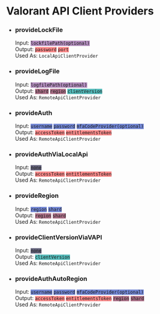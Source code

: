 # Valorant API Client Providers

- ### provideLockFile

  Input: <code style="background-color: #B08BBB">lockfilePath(optional)</code> \
  Output: <code style="background-color: #FD8A8A">password</code> <code style="background-color: #FD8A8A">port</code> \
  Used As: `LocalApiClientProvider`

- ### provideLogFile

  Input: <code style="background-color: #B08BBB">logfilePath(optional)</code> \
  Output: <code style="background-color: #AC7088">shard</code> <code style="background-color: #AC7088">region</code> <code style="background-color: #54BAB9">clientVersion</code> \
  Used As: `RemoteApiClientProvider`

- ### provideAuth

  Input: <code style="background-color: #7286D3">username</code> <code style="background-color: #7286D3">password</code> <code style="background-color: #7286D3">mfaCodeProvider(optional)</code>\
  Output: <code style="background-color: #FD8A8A">accessToken</code> <code style="background-color: #FD8A8A">entitlementsToken</code> \
  Used As: `RemoteApiClientProvider`

- ### provideAuthViaLocalApi

  Input: <code style="background-color: #65647C">none</code> \
  Output: <code style="background-color: #FD8A8A">accessToken</code> <code style="background-color: #FD8A8A">entitlementsToken</code> \
  Used As: `RemoteApiClientProvider`

- ### provideRegion

  Input: <code style="background-color: #7286D3">region</code> <code style="background-color: #7286D3">shard</code> \
  Output: <code style="background-color: #AC7088">region</code> <code style="background-color: #AC7088">shard</code> \
  Used As: `RemoteApiClientProvider`

- ### provideClientVersionViaVAPI

  Input: <code style="background-color: #65647C">none</code> \
  Output: <code style="background-color: #54BAB9">clientVersion</code> \
  Used As: `RemoteApiClientProvider`

- ### provideAuthAutoRegion

  Input: <code style="background-color: #7286D3">username</code> <code style="background-color: #7286D3">password</code> <code style="background-color: #7286D3">mfaCodeProvider(optional)</code>\
  Output: <code style="background-color: #FD8A8A">accessToken</code> <code style="background-color: #FD8A8A">entitlementsToken</code> <code style="background-color: #AC7088">region</code> <code style="background-color: #AC7088">shard</code> \
  Used As: `RemoteApiClientProvider`
